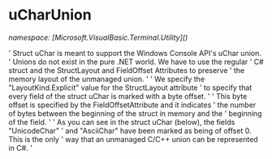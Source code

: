 ﻿# uCharUnion
_namespace: [Microsoft.VisualBasic.Terminal.Utility](<a href="#" onClick="load('/docs/Microsoft.VisualBasic.Terminal.Utility/index.md')"></a>)_

' Struct uChar is meant to support the Windows Console API's uChar union.
 ' Unions do not exist in the pure .NET world. We have to use the regular
 ' C# struct and the StructLayout and FieldOffset Attributes to preserve
 ' the memory layout of the unmanaged union.
 '
 ' We specify the "LayoutKind.Explicit" value for the StructLayout attribute
 ' to specify that every field of the struct uChar is marked with a byte offset.
 '
 ' This byte offset is specified by the FieldOffsetAttribute and it indicates
 ' the number of bytes between the beginning of the struct in memory and the
 ' beginning of the field.
 '
 ' As you can see in the struct uChar (below), the fields "UnicodeChar"
 ' and "AsciiChar" have been marked as being of offset 0. This is the only
 ' way that an unmanaged C/C++ union can be represented in C#.
 '




